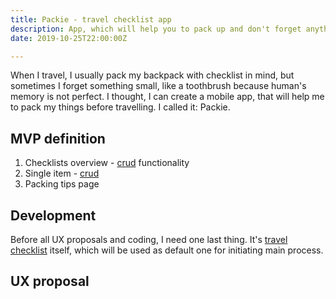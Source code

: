 ```yaml
---
title: Packie - travel checklist app
description: App, which will help you to pack up and don't forget anything
date: 2019-10-25T22:00:00Z

---
```

When I travel, I usually pack my backpack with checklist in mind, but sometimes I forget something small, like a toothbrush because human's memory is not perfect. I thought, I can create a mobile app, that will help me to pack my things before travelling. I called it: Packie.

## MVP definition

1. Checklists overview - [crud](https://en.wikipedia.org/wiki/Create,_read,_update_and_delete "crud") functionality
2. Single item - [crud](https://en.wikipedia.org/wiki/Create,_read,_update_and_delete "crud")
3. Packing tips page

## Development

Before all UX proposals and coding, I need one last thing. It's [travel checklist](https://www.smartertravel.com/uploads/2019/05/The-Ultimate-Packing-List_Interactive-FINAL.pdf) itself, which will be used as default one for initiating main process. 

## UX proposal